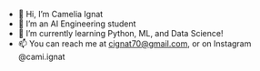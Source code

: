 - 👋 Hi, I’m Camelia Ignat
- 👀 I’m an AI Engineering student
- 🌱 I’m currently learning Python, ML, and Data Science!
- 📫 You can reach me at cignat70@gmail.com, or on Instagram @cami.ignat

<!---
avocami/avocami is a ✨ special ✨ repository because its `README.md` (this file) appears on your GitHub profile.
You can click the Preview link to take a look at your changes.
--->
